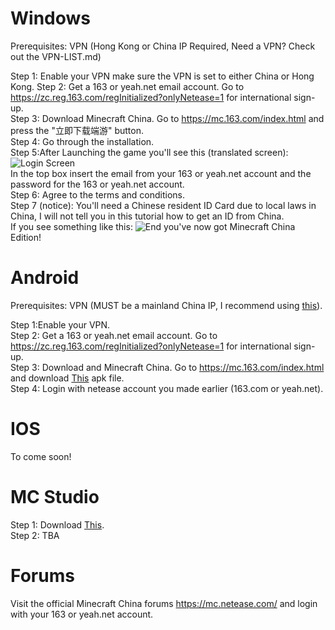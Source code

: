 # Windows

Prerequisites:
VPN (Hong Kong or China IP Required, Need a VPN? Check out the VPN-LIST.md)

Step 1:
Enable your VPN make sure the VPN is set to either China or Hong Kong.
Step 2: Get a 163 or yeah.net email account. Go to https://zc.reg.163.com/regInitialized?onlyNetease=1 for international sign-up.  
Step 3: Download Minecraft China. Go to https://mc.163.com/index.html and press the "立即下载端游" button.            
Step 4: Go through the installation.         
Step 5:After Launching the game you'll see this (translated screen): ![Login Screen](https://gcdnb.pbrd.co/images/2wacfE732nX6.png?o=1)                                                                                                                      
    In the top box insert the email from your 163 or yeah.net account and the password for the 163 or yeah.net account.  
Step 6: Agree to the terms and conditions.  
Step 7 (notice): You'll need a Chinese resident ID Card due to local laws in China, I will not tell you in this tutorial how to get an ID from China.    
If you see something like this:  ![End](https://gcdnb.pbrd.co/images/tyPLc8KqhkTQ.png?o=1)
you've now got Minecraft China Edition!             
# Android
Prerequisites:
VPN (MUST be a mainland China IP, I recommend using [this](https://play.google.com/store/apps/details?id=com.cnqlx.booster)).

Step 1:Enable your VPN.           
Step 2: Get a 163 or yeah.net email account. Go to https://zc.reg.163.com/regInitialized?onlyNetease=1 for international sign-up.  
Step 3: Download and Minecraft China. Go to https://mc.163.com/index.html and download [This](https://adl.netease.com/d/g/mc/c/gwnew?type=android) apk file.     
Step 4: Login with netease account you made earlier (163.com or yeah.net).                            

# IOS
To come soon!

# MC Studio
Step 1: Download [This](https://ufile.io/2m33e687).                                                        
Step 2: TBA

# Forums
Visit the official Minecraft China forums https://mc.netease.com/ and login with your 163 or yeah.net account.
